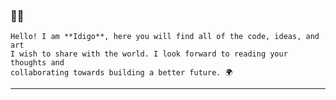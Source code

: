### 👋🏿

    Hello! I am **Idigo**, here you will find all of the code, ideas, and art
    I wish to share with the world. I look forward to reading your thoughts and
    collaborating towards building a better future. 🌍

---

